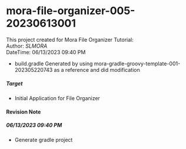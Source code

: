 # **mora-file-organizer-005-20230613001**
This project created for Mora File Organizer
Tutorial:   
Author: _SLMORA_  
DateTime: 06/13/2023 09:40 PM

* build.gradle Generated by using mora-gradle-groovy-template-001-202305220743 as a reference and did modification
##### Target
* Initial Application for File Organizer

#### **Revision Note**
##### 06/13/2023 09:40 PM
* Generate gradle project
